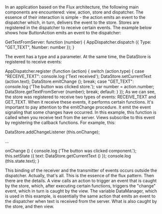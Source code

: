 In an application based on the Flux architecture, the following main components are encountered: view, action, store and dispatcher. The essence of their interaction is simple - the action emits an event to the dispatcher which, in turn, delivers the event to the store. Stores are registered in the dispatcher to receive certain events. The example below shows how ButtonAction emits an event to the dispatcher:

GetTextFromServer: function (number) {
  AppDispatcher.dispatch ({
    Type: "GET_TEXT",
    Number: number
  });
}

The event has a type and a parameter. At the same time, the DataStore is registered to receive events:

AppDispatcher.register (function (action) {
  switch (action.type) {
  case "RECEIVE_TEXT":
    console.log ('Text received');
    DataStore.setCurrentText (action.text);
    DataStore.emitChange ();
  break;
  case "GET_TEXT":
    console.log ('The button was clicked store.');
    var number = action.number;
    DataStore.getTextFromServer (number);
  break;
  default:
  }
});
As we can see, the store was registered to receive two types of events: RECEIVE_TEXT and GET_TEXT. When it receive these events, it performs certain functions. It's important to pay attention to the emitChange procedure. It emit the event signaling that some changes have occurred. In this example, this function is called when you receive text from the server. Views subscribe to this event by registering the callback functions. For example, this:

DataStore.addChangeListener (this.onChange);

...

  onChange () {
  console.log ('The button was clicked component.');
  this.setState ({
    text: DataStore.getCurrentText ()
  });
  console.log (this.state.text);
  }

This binding of the receiver and the transmitter of events occurs outside the dispatcher.
Actually, that's all. This is the essence of the flux pattern. Then there are the details. A view calls an action to trigger an event that is caught by the store, which, after executing certain functions, triggers the "change" event, which in turn is caught by the view.
The variable DataManager, which is used in this example, is essentially the same action that emits an event to the dispatcher when text is received from the server. What is also caught by the store, and then view.
